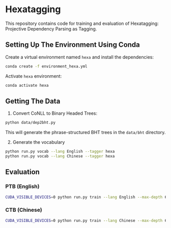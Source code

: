 # Hexatagging

This repository contains code for training and evaluation of Hexatagging: Projective Dependency Parsing as Tagging.


## Setting Up The Environment Using Conda

Create a virtual environment named `hexa` and install the dependencies:
```bash
conda create -f environment_hexa.yml
```

Activate `hexa` environment:
```bash
conda activate hexa
```

## Getting The Data
1. Convert CoNLL to Binary Headed Trees:
```bash
python data/dep2bht.py
```
This will generate the phrase-structured BHT trees in the `data/bht` directory.

2. Generate the vocabulary
```bash
python run.py vocab --lang English --tagger hexa
python run.py vocab --lang Chinese --tagger hexa
```


## Evaluation

### PTB (English)
```bash
CUDA_VISIBLE_DEVICES=0 python run.py train --lang English --max-depth 6 --tagger hexa --model bert --epochs 50 --batch-size 32 --lr 2e-5 --model-path xlnet-large-cased --output-path ./checkpoints/ --use-tensorboard True
```

### CTB (Chinese)
```bash
CUDA_VISIBLE_DEVICES=0 python run.py train --lang Chinese --max-depth 6 --tagger hexa --model bert --epochs 50 --batch-size 32 --lr 2e-5 --model-path hfl/chinese-xlnet-mid --output-path ./checkpoints/ --use-tensorboard True
```